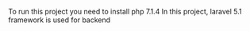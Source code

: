 To run this project you need to install php 7.1.4
In this project, laravel 5.1 framework is used for backend

